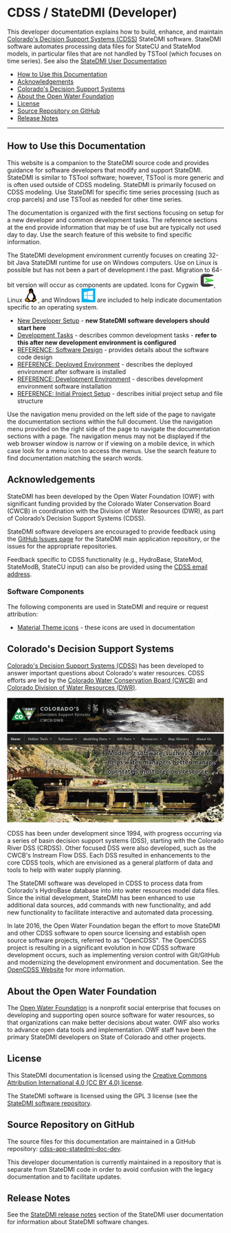 # CDSS / StateDMI (Developer) #

This developer documentation explains how to build, enhance, and maintain
[Colorado's Decision Support Systems (CDSS)](http://cdss.state.co.us/Pages/CDSSHome.aspx) StateDMI software.
StateDMI software automates processing data files for StateCU and StateMod models,
in particular files that are not handled by TSTool (which focuses on time series).
See also the [StateDMI User Documentation](http://opencdss.state.co.us/statedmi/latest/doc-dev/)

* [How to Use this Documentation](#how-to-use-this-documentation)
* [Acknowledgements](#acknowledgements)
* [Colorado's Decision Support Systems](#colorados-decision-support-systems)
* [About the Open Water Foundation](#about-the-open-water-foundation)
* [License](#license)
* [Source Repository on GitHub](#source-repository-on-github)
* [Release Notes](#release-notes)

----------------

## How to Use this Documentation ##

This website is a companion to the StateDMI source code and provides guidance for software developers that modify and
support StateDMI.  StateDMI is similar to TSTool software;
however, TSTool is more generic and is often used outside of CDSS modeling.
StateDMI is primarily focused on CDSS modeling.
Use StateDMI for specific time series processing (such as crop parcels) and use TSTool as needed for other time series.

The documentation is organized with the first sections focusing on setup for a new developer and common development tasks.
The reference sections at the end provide information that may be of use but are typically not used day to day.
Use the search feature of this website to find specific information.

The StateDMI development environment currently focuses on creating 32-bit Java StateDMI runtime for use on Windows computers.
Use on Linux is possible but has not been a part of development i the past.
Migration to 64-bit version will occur as components are updated.
Icons for Cygwin ![Cygwin](images/cygwin-32.png), Linux ![Linux](images/linux-32.png), and Windows ![Windows](images/windows-32.png)
are included to help indicate documentation
specific to an operating system.

* [New Developer Setup](dev-new/overview/) - **new StateDMI software developers should start here**
* [Development Tasks](dev-tasks/overview/) - describes common development tasks - **refer to this after new development environment is configured**
* [REFERENCE: Software Design](software-design/overview/) - provides details about the software code design
* [REFERENCE: Deployed Environment](deployed-env/overview/) - describes the deployed environment after software is installed
* [REFERENCE: Development Environment](dev-env/overview/) - describes development environment software installation
* [REFERENCE: Initial Project Setup](project-init/overview/) - describes initial project setup and file structure

Use the navigation menu provided on the left side of the page to navigate the documentation sections within the full document.
Use the navigation menu provided on the right side of the page to navigate the documentation sections with a page.
The navigation menus may not be displayed if the web browser window is narrow or if viewing on a mobile device,
in which case look for a menu icon to access the menus.
Use the search feature to find documentation matching the search words.

## Acknowledgements

StateDMI has been developed by the Open Water Foundation (OWF) with significant
funding provided by the Colorado Water Conservation Board (CWCB)
in coordination with the Division of Water Resources (DWR),
as part of Colorado’s Decision Support Systems (CDSS).

StateDMI software developers are encouraged to provide feedback using the
[GitHub Issues page](https://github.com/OpenCDSS/cdss-app-statedmi-main/issues)
for the StateDMI main application repository,
or the issues for the appropriate repositories.

Feedback specific to CDSS functionality (e.g.,
HydroBase, StateMod, StateModB, StateCU input)
can also be provided using the [CDSS email address](mailto:DNR_OpenCDSS@state.co.us).

### Software Components

The following components are used in StateDMI and require or request attribution:

* [Material Theme icons](https://material.io/icons/) - these icons are used in documentation

## Colorado's Decision Support Systems ##

[Colorado's Decision Support Systems (CDSS)](https://www.colorado.gov/cdss)
has been developed to answer important questions about Colorado's water resources.
CDSS efforts are led by the [Colorado Water Conservation Board (CWCB)](http://cwcb.state.co.us)
and [Colorado Division of Water Resources (DWR)](http://water.state.co.us).

![CDSS Website](index-images/CDSS-website.png)

CDSS has been under development since 1994, with progress occurring via a series of basin
decision support systems (DSS), starting with the Colorado River DSS (CRDSS).
Other focused DSS were also developed, such as the CWCB's Instream Flow DSS.
Each DSS resulted in enhancements to the core CDSS tools,
which are envisioned as a general platform of data and tools to help with water supply planning.

The StateDMI software was developed in CDSS to process data
from Colorado's HydroBase database into into water resources model data files.
Since the initial development, StateDMI has been enhanced to use additional data sources,
add commands with new functionality, and add new functionality to facilitate interactive
and automated data processing.

In late 2016, the Open Water Foundation began the effort to move StateDMI and other CDSS software to open source licensing
and establish open source software projects, referred to as "OpenCDSS".
The OpenCDSS project is resulting in a significant evolution in how CDSS software development occurs,
such as implementing version control with Git/GitHub and modernizing the development environment and documentation.
See the [OpenCDSS Website](http://opencdss.state.co.us/opencdss/) for more information.

## About the Open Water Foundation ##

The [Open Water Foundation](http://openwaterfoundation.org) is a nonprofit social enterprise that focuses
on developing and supporting open source software for water resources,
so that organizations can make better decisions about water.
OWF also works to advance open data tools and implementation.
OWF staff have been the primary StateDMI developers on State of Colorado and other projects.

## License ##

This StateDMI documentation is licensed using the
[Creative Commons Attribution International 4.0 (CC BY 4.0) license](https://creativecommons.org/licenses/by/4.0/).

The StateDMI software is licensed using the GPL 3 license (see the
[StateDMI software repository](https://github.com/OpenCDSS/cdss-app-statedmi-main).

## Source Repository on GitHub ##

The source files for this documentation are maintained in a GitHub repository:
[cdss-app-statedmi-doc-dev](https://github.com/OpenCDSS/cdss-app-statedmi-doc-dev).

This developer documentation is currently maintained in a repository that is separate from StateDMI code
in order to avoid confusion with the legacy documentation and to facilitate updates.

## Release Notes ##

See the [StateDMI release notes](http://opencdss.state.co.us/statedmi/latest/doc-dev/appendix-release-notes/release-notes)
section of the StateDMI user documentation for information about StateDMI software changes.
